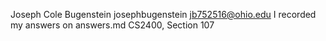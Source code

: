 Joseph Cole Bugenstein josephbugenstein
jb752516@ohio.edu
I recorded my answers on answers.md
CS2400, Section 107
